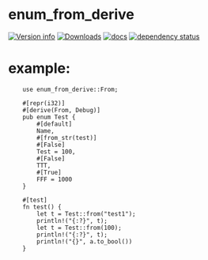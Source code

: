 # enum_from_derive

[![Version info](https://img.shields.io/crates/v/enum_from_derive.svg)](https://crates.io/crates/enum_from_derive)
[![Downloads](https://img.shields.io/crates/d/enum_from_derive.svg?style=flat-square)](https://crates.io/crates/enum_from_derive)
[![docs](https://img.shields.io/badge/docs-latest-blue.svg?style=flat-square)](https://docs.rs/enum_from_derive)
[![dependency status](https://deps.rs/crate/enum_from_derive/0.1.6/status.svg)](https://deps.rs/crate/enum_from_derive)


# example:
 
        use enum_from_derive::From;

        #[repr(i32)]
        #[derive(From, Debug)]
        pub enum Test {
            #[default]
            Name,
            #[from_str(test)]
            #[False]
            Test = 100,
            #[False]
            TTT,
            #[True]
            FFF = 1000
        }

        #[test]
        fn test() {
            let t = Test::from("test1");
            println!("{:?}", t);
            let t = Test::from(100);
            println!("{:?}", t);
            println!("{}", a.to_bool())
        }


    
